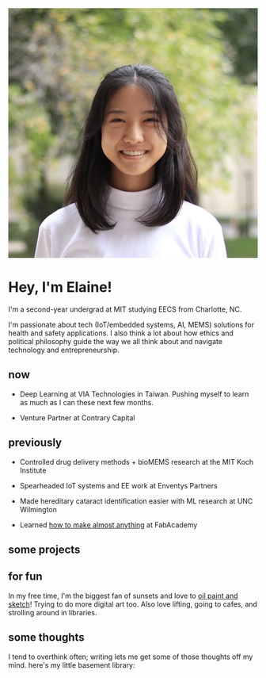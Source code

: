 <!-- ---
#
# By default, content added below the "---" mark will appear in the home page
# between the top bar and the list of recent posts.
# To change the home page layout, edit the _layouts/home.html file.
# See: https://jekyllrb.com/docs/themes/#overriding-theme-defaults
#
layout: home
--- -->


<head>
  <link rel="stylesheet" href="../css/home.css">
</head>
<body>
  <div class="image-cropper">
    <img src="/assets/pics/headshot.jpg" alt="me" class="profile-pic">
  </div>
  <div class="title">
    <h1>Hey, I'm Elaine!</h1>
  </div>
    <p>I'm a second-year undergrad at MIT studying EECS from Charlotte, NC.</p>
    <p>I'm passionate about tech (IoT/embedded systems, AI, MEMS) solutions for health and safety applications. I also think a lot about how ethics and political philosophy guide the way we all think about and navigate technology and entrepreneurship. </p>
  <h2>now</h2>
      <ul>
      <li><p>Deep Learning at VIA Technologies in Taiwan. Pushing myself to learn as much as I can these next few months.</p></li>
      <li><p>Venture Partner at Contrary Capital</p></li>
      </ul>
  <h2>previously</h2>
      <ul>
      <li><p>Controlled drug delivery methods + bioMEMS research at the MIT Koch Institute</p></li>
      <li><p>Spearheaded IoT systems and EE work at Enventys Partners</p></li>
      <li><p>Made hereditary cataract identification easier with ML research at UNC Wilmington</p></li>
      <li><p>Learned <a href="https://fabacademy.org/2020/labs/charlotte/students/elaine-liu/">how to make almost anything</a> at FabAcademy</p></li>
      </ul>
  <h2>some projects</h2>
  <h2>for fun</h2>
      <p>In my free time, I'm the biggest fan of sunsets and love to <a href= "https://www.instagram.com/elaineliuart/">oil paint and sketch</a>! Trying to do more digital art too. Also love lifting, going to cafes, and strolling around in libraries.</p>
  <h2>some thoughts</h2>
      <p>I tend to overthink often; writing lets me get some of those thoughts off my mind. here's my little basement library:</p>
  <p> </p>
</body>
